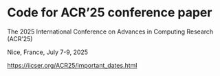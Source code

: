 # Code for ACR’25 conference paper

The 2025 International Conference on Advances in Computing Research (ACR’25)

Nice, France, July 7-9, 2025

https://iicser.org/ACR25/important_dates.html
